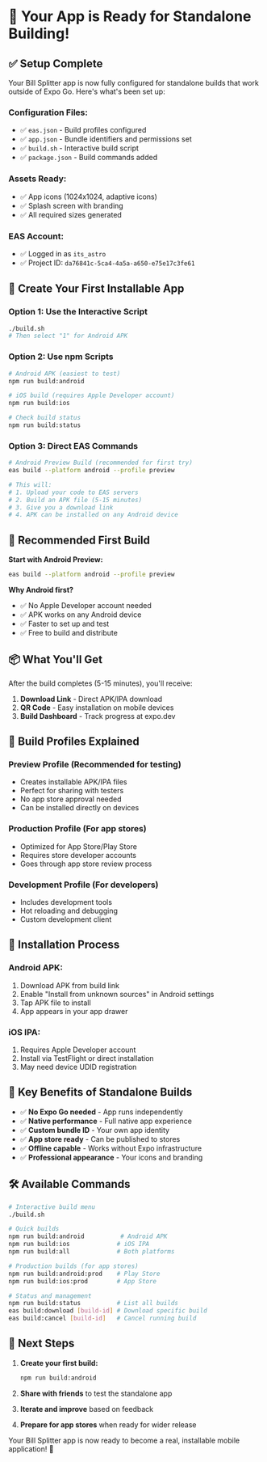 # 🚀 Your App is Ready for Standalone Building!

## ✅ **Setup Complete**

Your Bill Splitter app is now fully configured for standalone builds that work outside of Expo Go. Here's what's been set up:

### **Configuration Files:**
- ✅ `eas.json` - Build profiles configured
- ✅ `app.json` - Bundle identifiers and permissions set
- ✅ `build.sh` - Interactive build script
- ✅ `package.json` - Build commands added

### **Assets Ready:**
- ✅ App icons (1024x1024, adaptive icons)
- ✅ Splash screen with branding
- ✅ All required sizes generated

### **EAS Account:**
- ✅ Logged in as `its_astro`
- ✅ Project ID: `da76841c-5ca4-4a5a-a650-e75e17c3fe61`

## 📱 **Create Your First Installable App**

### **Option 1: Use the Interactive Script**
```bash
./build.sh
# Then select "1" for Android APK
```

### **Option 2: Use npm Scripts**
```bash
# Android APK (easiest to test)
npm run build:android

# iOS build (requires Apple Developer account)
npm run build:ios

# Check build status
npm run build:status
```

### **Option 3: Direct EAS Commands**
```bash
# Android Preview Build (recommended for first try)
eas build --platform android --profile preview

# This will:
# 1. Upload your code to EAS servers
# 2. Build an APK file (5-15 minutes)
# 3. Give you a download link
# 4. APK can be installed on any Android device
```

## 🎯 **Recommended First Build**

**Start with Android Preview:**
```bash
eas build --platform android --profile preview
```

**Why Android first?**
- ✅ No Apple Developer account needed
- ✅ APK works on any Android device
- ✅ Faster to set up and test
- ✅ Free to build and distribute

## 📦 **What You'll Get**

After the build completes (5-15 minutes), you'll receive:

1. **Download Link** - Direct APK/IPA download
2. **QR Code** - Easy installation on mobile devices
3. **Build Dashboard** - Track progress at expo.dev

## 🔧 **Build Profiles Explained**

### **Preview Profile** (Recommended for testing)
- Creates installable APK/IPA files
- Perfect for sharing with testers
- No app store approval needed
- Can be installed directly on devices

### **Production Profile** (For app stores)
- Optimized for App Store/Play Store
- Requires store developer accounts
- Goes through app store review process

### **Development Profile** (For developers)
- Includes development tools
- Hot reloading and debugging
- Custom development client

## 📱 **Installation Process**

### **Android APK:**
1. Download APK from build link
2. Enable "Install from unknown sources" in Android settings
3. Tap APK file to install
4. App appears in your app drawer

### **iOS IPA:**
1. Requires Apple Developer account
2. Install via TestFlight or direct installation
3. May need device UDID registration

## 🎉 **Key Benefits of Standalone Builds**

- ✅ **No Expo Go needed** - App runs independently
- ✅ **Native performance** - Full native app experience
- ✅ **Custom bundle ID** - Your own app identity
- ✅ **App store ready** - Can be published to stores
- ✅ **Offline capable** - Works without Expo infrastructure
- ✅ **Professional appearance** - Your icons and branding

## 🛠️ **Available Commands**

```bash
# Interactive build menu
./build.sh

# Quick builds
npm run build:android          # Android APK
npm run build:ios             # iOS IPA
npm run build:all             # Both platforms

# Production builds (for app stores)
npm run build:android:prod    # Play Store
npm run build:ios:prod        # App Store

# Status and management
npm run build:status          # List all builds
eas build:download [build-id] # Download specific build
eas build:cancel [build-id]   # Cancel running build
```

## 🚀 **Next Steps**

1. **Create your first build:**
   ```bash
   npm run build:android
   ```

2. **Share with friends** to test the standalone app

3. **Iterate and improve** based on feedback

4. **Prepare for app stores** when ready for wider release

Your Bill Splitter app is now ready to become a real, installable mobile application! 🎉
